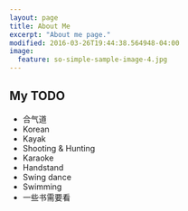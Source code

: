 ```yaml
---
layout: page
title: About Me
excerpt: "About me page."
modified: 2016-03-26T19:44:38.564948-04:00
image:
  feature: so-simple-sample-image-4.jpg
---
```


## My TODO
* 合气道
* Korean
* Kayak
* Shooting & Hunting
* Karaoke
* Handstand
* Swing dance
* Swimming
* 一些书需要看